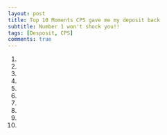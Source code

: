 ```yaml
---
layout: post
title: Top 10 Moments CPS gave me my deposit back
subtitle: Number 1 won't shock you!!
tags: [Desposit, CPS]
comments: true
---
```

1.
1.
1.
1.
1.
1.
1.
1.
1.
1.